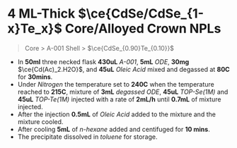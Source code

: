 # 4 ML-Thick $\ce{CdSe/CdSe_{1-x}Te_x}$ Core/Alloyed Crown NPLs
> Core > A-001
> Shell > $\ce{CdSe_{0.90}Te_{0.10}}$


* In **50ml** three necked flask **430uL** *A-001*, **5mL** *ODE*, **30mg** $\ce{Cd(Ac)_2.H2O}$, and **45uL** *Oleic Acid* mixed and degassed at **80C** for **30mins**.
* Under *Nitrogen* the temperature set to **240C** when the temperature reached to **215C**, mixture of **3mL** *degassed ODE*, **45uL** *TOP-Se(1M)* and **45uL** *TOP-Te(1M)* injected with a rate of **2mL/h** until **0.7mL** of mixture injected.
*  After the injection **0.5mL** of *Oleic Acid* added to the mixture and the mixture cooled.
*  After cooling **5mL** of *n-hexane* added and centifuged for **10 mins**.
*  The precipitate dissolved in *toluene* for storage.